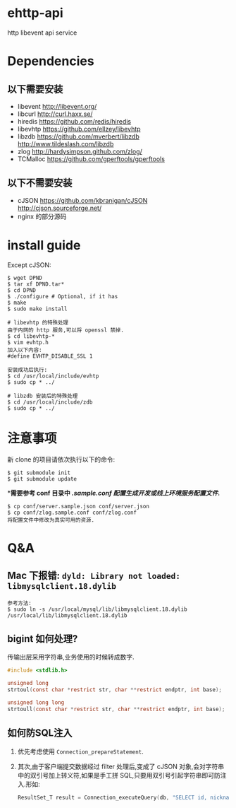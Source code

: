 # ehttp-api
http libevent api service

# Dependencies

## 以下需要安装
- libevent http://libevent.org/
- libcurl http://curl.haxx.se/
- hiredis https://github.com/redis/hiredis
- libevhtp https://github.com/ellzey/libevhtp
- libzdb https://github.com/mverbert/libzdb http://www.tildeslash.com/libzdb
- zlog http://hardysimpson.github.com/zlog/
- TCMalloc https://github.com/gperftools/gperftools

## 以下不需要安装
- cJSON https://github.com/kbranigan/cJSON http://cjson.sourceforge.net/
- nginx 的部分源码

# install guide

Except cJSON:

```
$ wget DPND
$ tar xf DPND.tar*
$ cd DPND
$ ./configure # Optional, if it has
$ make
$ sudo make install

# libevhtp 的特殊处理
由于内网的 http 服务,可以将 openssl 禁掉.
$ cd libevhtp-*
$ vim evhtp.h
加入以下内容:
#define EVHTP_DISABLE_SSL 1

安装成功后执行:
$ cd /usr/local/include/evhtp
$ sudo cp * ../

# libzdb 安装后的特殊处理
$ cd /usr/local/include/zdb
$ sudo cp * ../
```

# 注意事项

新 clone 的项目请依次执行以下的命令:

```
$ git submodule init
$ git submodule update
```

***需要参考 conf 目录中 *.sample.conf 配置生成开发或线上环境服务配置文件.***

```
$ cp conf/server.sample.json conf/server.json
$ cp conf/zlog.sample.conf conf/zlog.conf
将配置文件中修改为真实可用的资源.
```

# Q&A

## Mac 下报错: `dyld: Library not loaded: libmysqlclient.18.dylib`

```
参考方法:
$ sudo ln -s /usr/local/mysql/lib/libmysqlclient.18.dylib /usr/local/lib/libmysqlclient.18.dylib
```

## bigint 如何处理?

传输出层采用字符串,业务使用的时候转成数字.

```c
#include <stdlib.h>

unsigned long
strtoul(const char *restrict str, char **restrict endptr, int base);

unsigned long long
strtoull(const char *restrict str, char **restrict endptr, int base);
```

## 如何防SQL注入

1. 优先考虑使用 `Connection_prepareStatement`.
2. 其次,由于客户端提交数据经过 filter 处理后,变成了 cJSON 对象,会对字符串中的双引号加上转义符,如果是手工拼 SQL,只要用双引号引起字符串即可防注入.形如:

    ```c
    ResultSet_T result = Connection_executeQuery(db, "SELECT id, nickname, mobile, email FROM demo WHERE email = \"%s\"", email->valuestring);
    ```

